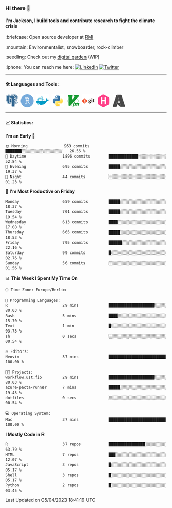### Hi there :wave:
#### I'm Jackson, I build tools and contribute research to fight the climate crisis
<p> :briefcase: Open source developer at <a href="https://rmi.org/" alt="RMI">RMI</a></p>
<p> :mountain: Environmentalist, snowboarder, rock-climber</p>
<p> :seedling: Check out my <a href="https://jdhoffa.github.io/" alt="digital garden">digital garden</a> (WIP) </p>

<p>
:iphone: You can reach me here:
<a href="https://www.linkedin.com/in/jackson-hoffart/"><img src="https://img.shields.io/badge/LinkedIn-0A66C2?logo=linkedin&logoColor=fff&style=flat-square" alt="LinkedIn"/></a>
<a href="https://twitter.com/jdhoffart"><img src="https://img.shields.io/badge/Twitter-1D9BF0?logo=twitter&logoColor=fff&style=flat-square" alt="Twitter"/></a>
</p>

---

#### :hammer_and_wrench: Languages and Tools :
<div>
 <a href="https://www.postgresql.org/"><img src="https://github.com/devicons/devicon/blob/master/icons/postgresql/postgresql-plain.svg" title="postgresql" **alt="postgresql" width="40" height="40"/></a>&nbsp;
 <a href="https://posit.co/downloads/"><img src="https://github.com/devicons/devicon/blob/master/icons/rstudio/rstudio-plain.svg" title="rstudio" **alt="RStudio" width="40" height="40"/></a>&nbsp;
 <a href="https://www.docker.com/"><img src="https://github.com/devicons/devicon/blob/master/icons/docker/docker-plain.svg" title="docker" **alt="docker" width="40" height="40"/></a>&nbsp;
 <a href="https://www.python.org/"><img src="https://github.com/devicons/devicon/blob/master/icons/python/python-original.svg" title="python" **alt="python" width="40" height="40"/></a>&nbsp; 
 <a href="https://www.vim.org/"><img src="https://github.com/devicons/devicon/blob/master/icons/vim/vim-plain.svg" title="vim" **alt="vim" width="40" height="40"/></a>&nbsp;
 <a href="https://git-scm.com/"><img src="https://github.com/devicons/devicon/blob/master/icons/git/git-original-wordmark.svg" title="git" **alt="git" width="40" height="40"/></a>&nbsp;
 <a href="https://gohugo.io/"><img src="https://github.com/devicons/devicon/blob/master/icons/hugo/hugo-plain.svg" title="hugo" **alt="hugo" width="40" height="40"/></a>&nbsp;
 <a href="https://azure.microsoft.com/"><img src="https://github.com/devicons/devicon/blob/master/icons/azure/azure-plain.svg" title="azure" **alt="azure" width="40" height="40"/></a>
</div>

---
  
  

#### :chart_with_upwards_trend: Statistics:

 
<!--START_SECTION:waka-->
**I'm an Early 🐤** 

```text
🌞 Morning                953 commits         ███████░░░░░░░░░░░░░░░░░░   26.56 % 
🌆 Daytime                1896 commits        █████████████░░░░░░░░░░░░   52.84 % 
🌃 Evening                695 commits         █████░░░░░░░░░░░░░░░░░░░░   19.37 % 
🌙 Night                  44 commits          ░░░░░░░░░░░░░░░░░░░░░░░░░   01.23 % 
```
📅 **I'm Most Productive on Friday** 

```text
Monday                   659 commits         █████░░░░░░░░░░░░░░░░░░░░   18.37 % 
Tuesday                  701 commits         █████░░░░░░░░░░░░░░░░░░░░   19.54 % 
Wednesday                613 commits         ████░░░░░░░░░░░░░░░░░░░░░   17.08 % 
Thursday                 665 commits         █████░░░░░░░░░░░░░░░░░░░░   18.53 % 
Friday                   795 commits         ██████░░░░░░░░░░░░░░░░░░░   22.16 % 
Saturday                 99 commits          █░░░░░░░░░░░░░░░░░░░░░░░░   02.76 % 
Sunday                   56 commits          ░░░░░░░░░░░░░░░░░░░░░░░░░   01.56 % 
```


📊 **This Week I Spent My Time On** 

```text
🕑︎ Time Zone: Europe/Berlin

💬 Programming Languages: 
R                        29 mins             ████████████████████░░░░░   80.03 % 
Bash                     5 mins              ████░░░░░░░░░░░░░░░░░░░░░   15.70 % 
Text                     1 min               █░░░░░░░░░░░░░░░░░░░░░░░░   03.73 % 
sh                       0 secs              ░░░░░░░░░░░░░░░░░░░░░░░░░   00.54 % 

🔥 Editors: 
Neovim                   37 mins             █████████████████████████   100.00 % 

🐱‍💻 Projects: 
workflow.ust.fio         29 mins             ████████████████████░░░░░   80.03 % 
azure-pacta-runner       7 mins              █████░░░░░░░░░░░░░░░░░░░░   19.43 % 
dotfiles                 0 secs              ░░░░░░░░░░░░░░░░░░░░░░░░░   00.54 % 

💻 Operating System: 
Mac                      37 mins             █████████████████████████   100.00 % 
```

**I Mostly Code in R** 

```text
R                        37 repos            ████████████████░░░░░░░░░   63.79 % 
HTML                     7 repos             ███░░░░░░░░░░░░░░░░░░░░░░   12.07 % 
JavaScript               3 repos             █░░░░░░░░░░░░░░░░░░░░░░░░   05.17 % 
Shell                    3 repos             █░░░░░░░░░░░░░░░░░░░░░░░░   05.17 % 
Python                   2 repos             █░░░░░░░░░░░░░░░░░░░░░░░░   03.45 % 
```




 Last Updated on 05/04/2023 18:41:19 UTC
<!--END_SECTION:waka-->
